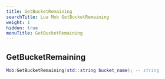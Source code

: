 ```yaml
---
title: GetBucketRemaining
searchTitle: Lua Mob GetBucketRemaining
weight: 1
hidden: true
menuTitle: GetBucketRemaining
---
```

## GetBucketRemaining
```lua
Mob:GetBucketRemaining(std::string bucket_name); -- string
```